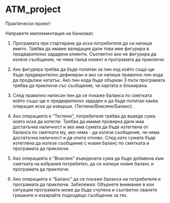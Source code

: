 # ATM_project

Практически проект:

Направете имплементация на банкомат. 

1.	Програмата при стартиране да иска потребителя да си напише името. Трябва да имаме валидация дали това име фигурира в предварително зададени клиенти. Съответно ако не фигурира да излезе съобщение, че няма такъв клиент и програмата да приключи.

2.	Ако фигурира трябва да бъде попитан за пин код който също ще бъде предварително дефиниран и ако си напише правилно пин кода да продължи нататък. Ако пин кода бъде объркан 3 пъти програмата трябва да приключи със съобщение, че картата е блокирана.

3.	След правилно написан пин да се покаже баланса по сметката който също ще е предварително зададен и да бъде попитан каква операция иска да извърши. (Теглене/Внасяне/Баланс). 

4.	Ако операцията е “Теглене”, потребителя трябва да въведе сума която иска да изтегли. Трябва да имаме проверка дали има достатъчна наличност и ако има сумата да бъде изтеглена от баланса по сметката му, ако няма - да излезе съобщение, че няма достатъчна наличност и да опита отново. След като сумата бъде изтеглена да излезе съобщение с новия баланс по сметката и програмата да приключи.

5.	Ако операцията е “Внасяне” въведената сума да бъде добавена към сметката на избрания потребител, да се изпише новия баланс и програмата да приключи.

6.	Ако операцията е “Баланс” да се покаже баланса на потребителя и програмата да приключи.
Забележка: Обърнете внимание в кои ситуации програмата може да бъде счупена и съответно хванете грешките и изкарайте подходящо съобщение за тях.

